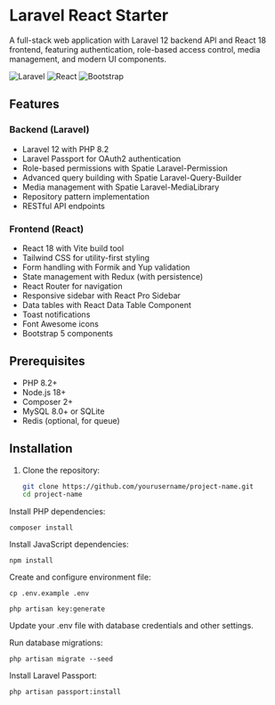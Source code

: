 # Laravel React Starter

A full-stack web application with Laravel 12 backend API and React 18 frontend, featuring authentication, role-based access control, media management, and modern UI components.

![Laravel](https://img.shields.io/badge/Laravel-FF2D20?style=for-the-badge&logo=laravel&logoColor=white)
![React](https://img.shields.io/badge/React-20232A?style=for-the-badge&logo=react&logoColor=61DAFB)
![Bootstrap](https://img.shields.io/badge/Bootstrap-563D7C?style=for-the-badge&logo=bootstrap&logoColor=white)

## Features

### Backend (Laravel)
- Laravel 12 with PHP 8.2
- Laravel Passport for OAuth2 authentication
- Role-based permissions with Spatie Laravel-Permission
- Advanced query building with Spatie Laravel-Query-Builder
- Media management with Spatie Laravel-MediaLibrary
- Repository pattern implementation
- RESTful API endpoints

### Frontend (React)
- React 18 with Vite build tool
- Tailwind CSS for utility-first styling
- Form handling with Formik and Yup validation
- State management with Redux (with persistence)
- React Router for navigation
- Responsive sidebar with React Pro Sidebar
- Data tables with React Data Table Component
- Toast notifications
- Font Awesome icons
- Bootstrap 5 components

## Prerequisites

- PHP 8.2+
- Node.js 18+
- Composer 2+
- MySQL 8.0+ or SQLite
- Redis (optional, for queue)

## Installation

1. Clone the repository:
   ```bash
   git clone https://github.com/yourusername/project-name.git
   cd project-name

Install PHP dependencies:

    composer install

Install JavaScript dependencies:

    npm install

Create and configure environment file:

    cp .env.example .env

    php artisan key:generate

Update your .env file with database credentials and other settings.

Run database migrations:

    php artisan migrate --seed

Install Laravel Passport:

    php artisan passport:install